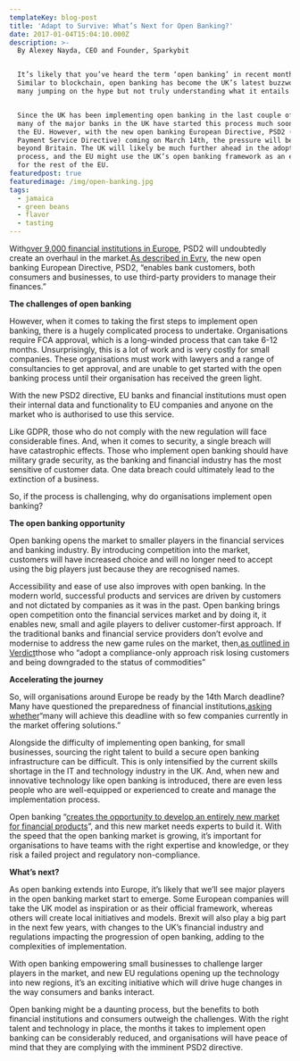 ```yaml
---
templateKey: blog-post
title: 'Adapt to Survive: What’s Next for Open Banking?'
date: 2017-01-04T15:04:10.000Z
description: >-
  By Alexey Nayda, CEO and Founder, Sparkybit


  It’s likely that you’ve heard the term ‘open banking’ in recent months.
  Similar to blockchain, open banking has become the UK’s latest buzzword, with
  many jumping on the hype but not truly understanding what it entails.


  Since the UK has been implementing open banking in the last couple of years,
  many of the major banks in the UK have started this process much sooner than
  the EU. However, with the new open banking European Directive, PSD2 (Revised
  Payment Service Directive) coming on March 14th, the pressure will be on
  beyond Britain. The UK will likely be much further ahead in the adoption
  process, and the EU might use the UK’s open banking framework as an example
  for the rest of the EU.
featuredpost: true
featuredimage: /img/open-banking.jpg
tags:
  - jamaica
  - green beans
  - flavor
  - tasting
---
```

<!--StartFragment-->

With[over 9,000 financial institutions in Europe](https://www.finextra.com/blogposting/15699/will-fis-be-ready-by-march-14-2019-for-psd2-open-banking), PSD2 will undoubtedly create an overhaul in the market.[As described in Evry](https://www.evry.com/en/news/articles/psd2-the-directive-that-will-change-banking-as-we-know-it/), the new open banking European Directive, PSD2, “enables bank customers, both consumers and businesses, to use third-party providers to manage their finances.”

**The challenges of open banking**

However, when it comes to taking the first steps to implement open banking, there is a hugely complicated process to undertake. Organisations require FCA approval, which is a long-winded process that can take 6-12 months. Unsurprisingly, this is a lot of work and is very costly for small companies. These organisations must work with lawyers and a range of consultancies to get approval, and are unable to get started with the open banking process until their organisation has received the green light.

With the new PSD2 directive, EU banks and financial institutions must open their internal data and functionality to EU companies and anyone on the market who is authorised to use this service.

Like GDPR, those who do not comply with the new regulation will face considerable fines. And, when it comes to security, a single breach will have catastrophic effects. Those who implement open banking should have military grade security, as the banking and financial industry has the most sensitive of customer data. One data breach could ultimately lead to the extinction of a business.

So, if the process is challenging, why do organisations implement open banking?

**The open banking opportunity**

Open banking opens the market to smaller players in the financial services and banking industry. By introducing competition into the market, customers will have increased choice and will no longer need to accept using the big players just because they are recognised names.

Accessibility and ease of use also improves with open banking. In the modern world, successful products and services are driven by customers and not dictated by companies as it was in the past. Open banking brings open competition onto the financial services market and by doing it, it enables new, small and agile players to deliver customer-first approach. If the traditional banks and financial service providers don’t evolve and modernise to address the new game rules on the market, then,[as outlined in Verdict](https://www.verdict.co.uk/what-is-open-banking-in-business/)those who “adopt a compliance-only approach risk losing customers and being downgraded to the status of commodities”

**Accelerating the journey**

So, will organisations around Europe be ready by the 14th March deadline? Many have questioned the preparedness of financial institutions,[asking whether](https://www.finextra.com/blogposting/15699/will-fis-be-ready-by-march-14-2019-for-psd2-open-banking)“many will achieve this deadline with so few companies currently in the market offering solutions.”

Alongside the difficulty of implementing open banking, for small businesses, sourcing the right talent to build a secure open banking infrastructure can be difficult. This is only intensified by the current skills shortage in the IT and technology industry in the UK. And, when new and innovative technology like open banking is introduced, there are even less people who are well-equipped or experienced to create and manage the implementation process.

Open banking “[creates the opportunity to develop an entirely new market for financial products](https://www.finextra.com/blogposting/16461/open-banking-an-opportunity-to-develop-an-entirely-new-market-for-financial-products)”, and this new market needs experts to build it. With the speed that the open banking market is growing, it’s important for organisations to have teams with the right expertise and knowledge, or they risk a failed project and regulatory non-compliance.

**What’s next?**

As open banking extends into Europe, it’s likely that we’ll see major players in the open banking market start to emerge. Some European companies will take the UK model as inspiration or as their official framework, whereas others will create local initiatives and models. Brexit will also play a big part in the next few years, with changes to the UK’s financial industry and regulations impacting the progression of open banking, adding to the complexities of implementation.

With open banking empowering small businesses to challenge larger players in the market, and new EU regulations opening up the technology into new regions, it’s an exciting initiative which will drive huge changes in the way consumers and banks interact.

Open banking might be a daunting process, but the benefits to both financial institutions and consumers outweigh the challenges. With the right talent and technology in place, the months it takes to implement open banking can be considerably reduced, and organisations will have peace of mind that they are complying with the imminent PSD2 directive.

<!--EndFragment-->
